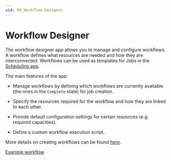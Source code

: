 ```yaml
---
uid: MO_Workflow_Designer
---
```


# Workflow Designer

The workflow designer app allows you to manage and configure workflows. A workflow defines what resources are needed and how they are interconnected. Workflows can be used as templates for Jobs in the [Scheduling app](xref:MO_Scheduling).

The main features of the app:

- Manage workflows by defining which workflows are currently available (the ones in the `Complete` state) for job creation.

- Specify the resources required for the workflow and how they are linked to each other.

- Provide default configuration settings for certain resources (e.g. required capacities).

- Define a custom workflow execution script.

More details on creating workflows can be found [here](xref:WFD_Creating_Workflows).

[Example workflow](~/solutions/images/WFD_Example_WF.png)
